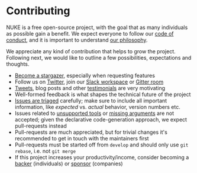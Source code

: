 # Contributing

NUKE is a free open-source project, with the goal that as many individuals as possible gain a benefit. We expect everyone to follow our [code of conduct](CODE_OF_CONDUCT.md), and it is important to understand [our philosophy](https://nuke.build/docs/getting-started/philosophy.html).

We appreciate any kind of contribution that helps to grow the project. Following next, we would like to outline a few possibilities, expectations and thoughts.

- [Become a stargazer](https://github.com/nuke-build/nuke/stargazers), especially when requesting features
- Follow us on [Twitter](https://twitter.com/nukebuildnet), join our [Slack workspace](https://slofile.com/slack/nukebuildnet) or [Gitter room](https://gitter.im/nuke-build/nuke)
- [Tweets](https://twitter.com/intent/tweet?text=NUKE%20is%20awesome!%20https%3A%2F%2Fnuke.build), blog posts and other [testimonials](https://dotnet.libhunt.com/project/nuke/recommend) are very motivating
- Well-formed feedback is what shapes the technical future of the project
- [Issues are triaged](https://github.com/nuke-build/nuke/issues?utf8=%E2%9C%93&q=label%3A%22bug+%3Abeetle%3A%22+) carefully; make sure to include all important information, like _expected_ vs. _actual_ behavior, version numbers etc.
- Issues related to [unsupported tools](https://nuke.build/docs/authoring-builds/cli-tools.html#unsupported-tools) or [missing arguments](https://nuke.build/docs/authoring-builds/cli-tools.html#note-1) are not accepted; given the declarative code-generation approach, we expect pull-requests instead
- Pull-requests are much appreciated, but for trivial changes it's recommended to get in touch with the maintainers first
- Pull-requests must be started off from `develop` and should only use `git rebase`, i.e. not `git merge`
- If this project increases your productivity/income, consider becoming a [backer](https://opencollective.com/nuke/order/7399) (individuals) or [sponsor](https://opencollective.com/nuke/order/7400) (companies)